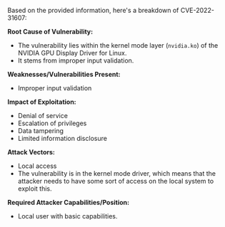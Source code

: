 Based on the provided information, here's a breakdown of CVE-2022-31607:

**Root Cause of Vulnerability:**

*   The vulnerability lies within the kernel mode layer (`nvidia.ko`) of the NVIDIA GPU Display Driver for Linux.
*   It stems from improper input validation.

**Weaknesses/Vulnerabilities Present:**

*   Improper input validation

**Impact of Exploitation:**

*   Denial of service
*   Escalation of privileges
*   Data tampering
*   Limited information disclosure

**Attack Vectors:**

*   Local access
*   The vulnerability is in the kernel mode driver, which means that the attacker needs to have some sort of access on the local system to exploit this.

**Required Attacker Capabilities/Position:**

*   Local user with basic capabilities.